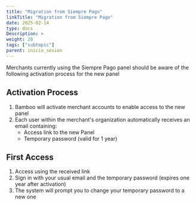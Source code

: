 ```yaml
---
title: "Migration from Siempre Pago"
linkTitle: "Migration from Siempre Pago"
date: 2025-02-14
type: docs
Description: >
weight: 20
tags: ["subtopic"]
parent: inicio_sesion
---
```



Merchants currently using the Siempre Pago panel should be aware of the following activation process for the new panel


## Activation Process


1. Bamboo will activate merchant accounts to enable access to the new panel
2. Each user within the merchant's organization automatically receives an email containing:
   - Access link to the new Panel
   - Temporary password (valid for 1 year)


## First Access


1. Access using the received link
2. Sign in with your usual email and the temporary password (expires one year after activation)
3. The system will prompt you to change your temporary password to a new one
